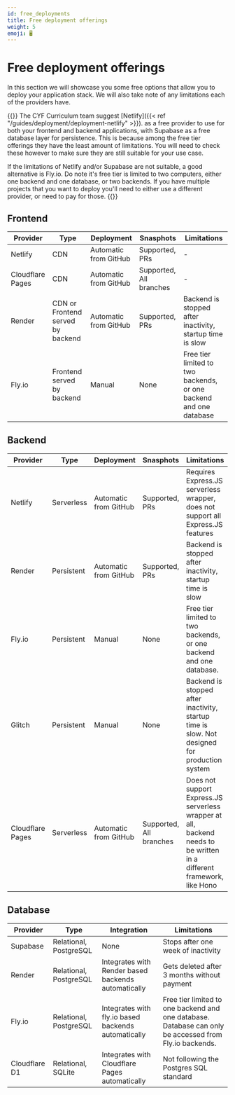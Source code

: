```yaml
---
id: free_deployments
title: Free deployment offerings
weight: 5
emoji: 🖥️
---
```


# Free deployment offerings

In this section we will showcase you some free options that allow you to deploy your application stack. We will also take note of any limitations each of the providers have.

{{<note type="note" title="TL;DR">}}
The CYF Curriculum team suggest [Netlify]({{< ref "/guides/deployment/deployment-netlify" >}}). as a free provider to use for both your frontend and backend applications, with Supabase as a free database layer for persistence. This is because among the free tier offerings they have the least amount of limitations. You will need to check these however to make sure they are still suitable for your use case.

If the limitations of Netlify and/or Supabase are not suitable, a good alternative is Fly.io. Do note it's free tier is limited to two computers, either one backend and one database, or two backends. If you have multiple projects that you want to deploy you'll need to either use a different provider, or need to pay for those.
{{</note>}}

## Frontend

| Provider         | Type                       | Deployment            | Snasphots               | Limitations                                                        |
|------------------|----------------------------|-----------------------|-------------------------|--------------------------------------------------------------------|
| Netlify          | CDN                        | Automatic from GitHub | Supported, PRs          | -                                                                  |
| Cloudflare Pages | CDN                        | Automatic from GitHub | Supported, All branches | -                                                                  |
| Render           | CDN or Frontend served by backend | Automatic from GitHub | Supported, PRs          | Backend is stopped after inactivity, startup time is slow          |
| Fly.io           | Frontend served by backend | Manual                | None                    | Free tier limited to two backends, or one backend and one database |


## Backend

| Provider | Type       | Deployment            | Snasphots      | Limitations                                                                                   |
|----------|------------|-----------------------|----------------|-----------------------------------------------------------------------------------------------|
| Netlify  | Serverless | Automatic from GitHub | Supported, PRs | Requires Express.JS serverless wrapper, does not support all Express.JS features  |
| Render   | Persistent | Automatic from GitHub | Supported, PRs | Backend is stopped after inactivity, startup time is slow                                     |
| Fly.io   | Persistent | Manual                | None           | Free tier limited to two backends, or one backend and one database.                             |
| Glitch   | Persistent | Manual                | None           | Backend is stopped after inactivity, startup time is slow. Not designed for production system |
| Cloudflare Pages | Serverless | Automatic from GitHub | Supported, All branches | Does not support Express.JS serverless wrapper at all, backend needs to be written in a different framework, like Hono |

## Database

| Provider      | Type                   | Integration                                         | Limitations                                                         |
|---------------|------------------------|-----------------------------------------------------|---------------------------------------------------------------------|
| Supabase      | Relational, PostgreSQL | None                                                | Stops after one week of inactivity                                  |
| Render        | Relational, PostgreSQL | Integrates with Render based backends automatically | Gets deleted after 3 months without payment                         |
| Fly.io        | Relational, PostgreSQL | Integrates with fly.io based backends automatically | Free tier limited to one backend and one database. Database can only be accessed from Fly.io backends. |
| Cloudflare D1 | Relational, SQLite     | Integrates with Cloudflare Pages automatically                   | Not following the Postgres SQL standard                             |
